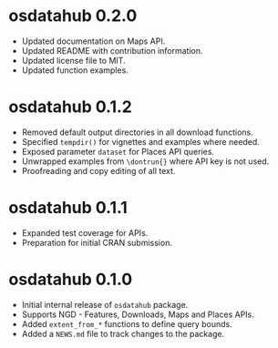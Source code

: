 # osdatahub 0.2.0

* Updated documentation on Maps API.
* Updated README with contribution information.
* Updated license file to MIT.
* Updated function examples.

# osdatahub 0.1.2

* Removed default output directories in all download functions.
* Specified `tempdir()` for vignettes and examples where needed.
* Exposed parameter `dataset` for Places API queries.
* Unwrapped examples from `\dontrun{}` where API key is not used.
* Proofreading and copy editing of all text.

# osdatahub 0.1.1

* Expanded test coverage for APIs.
* Preparation for initial CRAN submission.

# osdatahub 0.1.0

* Initial internal release of `osdatahub` package.
* Supports NGD - Features, Downloads, Maps and Places APIs.
* Added `extent_from_*` functions to define query bounds.
* Added a `NEWS.md` file to track changes to the package.
